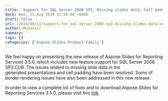 ```yaml
---
title: 'Support for SQL Server 2008 SP2, Missing slides data, Cell padding &amp; Border rendering issues resolved'
date: Wed, 11 Aug 2010 21:58:00 +0000
draft: false
url: /2010/08/11/support-for-sql-server-2008-sp2-missing-slides-data-cell-padding-border-rendering-issues-resolved/
author: Mudassir
summary: ''
tags: []
categories: ['Aspose.Slides Product Family']
---
```


We feel happy on presenting the new release of Aspose.Slides for Reporting Services 3.5.0, which includes new feature support for SQL Server 2008 SP2 CU8. The issues related to missing slide data in the generated presentations and cell padding have been resolved. Some of border rendering issues have also been addressed in this new release.

In order to view a complete list of fixes and to download Aspose.Slides for Reporting Services 3.5.0, please visit this [link][1].




[1]: http://www.aspose.com/community/files/52/ssrs-rendering-extensions/aspose.slides-for-reporting-services/entry253447.aspx





